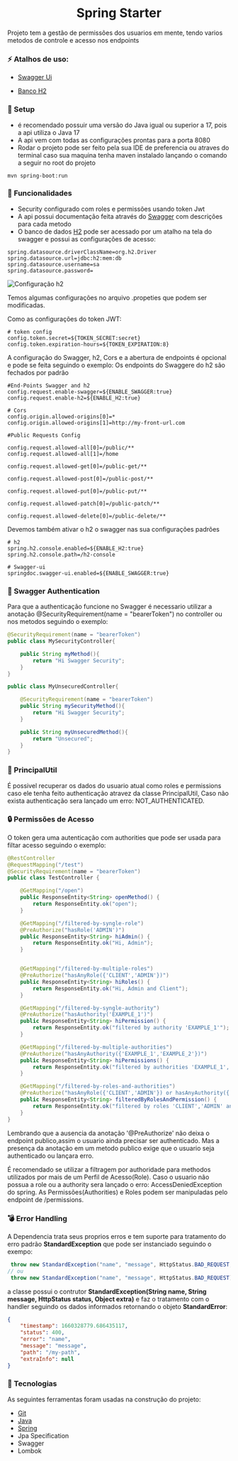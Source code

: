 <h1 align="center">Spring Starter</h1>

Projeto tem a gestão de permissões dos usuarios em mente, tendo varios metodos de controle e acesso nos endpoints

### :zap: Atalhos de uso:

- [Swagger Ui](http://localhost:8080/swagger-ui/index.html)

- [Banco H2](http://localhost:8080/h2-console)

### :rocket: Setup
- é recomendado possuir uma versão do Java igual ou superior a 17, pois a api utiliza o Java 17
- A api vem com todas as configurações prontas para a porta 8080
- Rodar o projeto pode ser feito pela sua IDE de preferencia ou atraves do terminal caso sua maquina tenha maven instalado lançando o comando a seguir no root do projeto

~~~
mvn spring-boot:run
~~~

### :bookmark_tabs: Funcionalidades
- Security configurado com roles e permissões usando token Jwt
- A api possui documentação feita através do [Swagger](http://localhost:8080/swagger-ui/index.html) com descrições para cada metodo
- O banco de dados [H2](http://localhost:8080/h2-console) pode ser acessado por um atalho na tela do swagger e possui as configurações de acesso:
~~~
spring.datasource.driverClassName=org.h2.Driver
spring.datasource.url=jdbc:h2:mem:db
spring.datasource.username=sa
spring.datasource.password=
~~~
![Configuração h2](https://i.imgur.com/0UnsaT3.png)

Temos algumas configurações no arquivo .propeties que podem ser modificadas.

Como as configurações do token JWT:
~~~
# token config
config.token.secret=${TOKEN_SECRET:secret}
config.token.expiration-hours=${TOKEN_EXPIRATION:8}
~~~

A configuração do Swagger, h2, Cors e a abertura de endpoints é opcional e pode se feita seguindo o exemplo:
Os endpoints do Swaggere do h2 são fechados por padrão

~~~
#End-Points Swagger and h2
config.request.enable-swagger=${ENABLE_SWAGGER:true}
config.request.enable-h2=${ENABLE_H2:true}

# Cors
config.origin.allowed-origins[0]=*
config.origin.allowed-origins[1]=http://my-front-url.com

#Public Requests Config

config.request.allowed-all[0]=/public/**
config.request.allowed-all[1]=/home

config.request.allowed-get[0]=/public-get/**

config.request.allowed-post[0]=/public-post/**

config.request.allowed-put[0]=/public-put/**

config.request.allowed-patch[0]=/public-patch/**

config.request.allowed-delete[0]=/public-delete/**
~~~

Devemos também ativar o h2 o swagger nas sua configurações padrões
 ~~~
# h2
spring.h2.console.enabled=${ENABLE_H2:true}
spring.h2.console.path=/h2-console

# Swagger-ui
springdoc.swagger-ui.enabled=${ENABLE_SWAGGER:true}
~~~

### :bookmark_tabs: Swagger Authentication

Para que a authenticação funcione no Swagger é necessario utilizar a anotação @SecurityRequirement(name = "bearerToken") no controller ou nos metodos seguindo o exemplo:

~~~java
@SecurityRequirement(name = "bearerToken")
public class MySecurityController{

    public String myMethod(){
        return "Hi Swagger Security";
    }
}

public class MyUnsecuredController{

    @SecurityRequirement(name = "bearerToken")
    public String mySecurityMethod(){
        return "Hi Swagger Security";
    }

    public String myUnsecuredMethod(){
        return "Unsecured";
    }
}
~~~

### :memo: PrincipalUtil

É possivel recuperar os dados do usuario atual como roles e permissions caso ele tenha feito authenticação atravez da classe PrincipalUtil, Caso não exista authenticação sera lançado um erro: NOT_AUTHENTICATED.


### :lock: Permissões de Acesso

O token gera uma autenticação com authorities que pode ser usada para filtar acesso seguindo o exemplo:

~~~java
@RestController
@RequestMapping("/test")
@SecurityRequirement(name = "bearerToken")
public class TestController {

    @GetMapping("/open")
    public ResponseEntity<String> openMethod() {
        return ResponseEntity.ok("open");
    }

    @GetMapping("/filtered-by-syngle-role")
    @PreAuthorize("hasRole('ADMIN')")
    public ResponseEntity<String> hiAdmin() {
        return ResponseEntity.ok("Hi, Admin");
    }


    @GetMapping("/filtered-by-multiple-roles")
    @PreAuthorize("hasAnyRole({'CLIENT','ADMIN'})")
    public ResponseEntity<String> hiRoles() {
        return ResponseEntity.ok("Hi, Admin and Client");
    }

    @GetMapping("/filtered-by-syngle-authority")
    @PreAuthorize("hasAuthority('EXAMPLE_1')")
    public ResponseEntity<String> hiPermission() {
        return ResponseEntity.ok("filtered by authority 'EXAMPLE_1'");
    }

    @GetMapping("/filtered-by-multiple-authorities")
    @PreAuthorize("hasAnyAuthority({'EXAMPLE_1','EXAMPLE_2'})")
    public ResponseEntity<String> hiPermissions() {
        return ResponseEntity.ok("filtered by authorities 'EXAMPLE_1','EXAMPLE_2'");
    }

    @GetMapping("/filtered-by-roles-and-authorities")
    @PreAuthorize("hasAnyRole({'CLIENT','ADMIN'}) or hasAnyAuthority({'EXAMPLE_1','EXAMPLE_2'})")
    public ResponseEntity<String> filteredByRolesAndPermission() {
        return ResponseEntity.ok("filtered by roles 'CLIENT','ADMIN' and authorities 'EXAMPLE_1','EXAMPLE_2'");
    }
}
~~~
Lembrando que a ausencia da anotação '@PreAuthorize' não deixa o endpoint publico,assim o usuario ainda precisar ser authenticado.
Mas a presença da anotação em um metodo publico exige que o usuario seja authenticado ou lançara erro.

É recomendado se utilizar a filtragem por authoridade para methodos utilizados por mais de um Perfil de Acesso(Role).
Caso o usuario não possua a role ou a authority sera lançado o erro: AccessDeniedException do spring.
As Permissões(Authorities) e Roles podem ser manipuladas pelo endpoint de /permissions.

### :bomb: Error Handling

A Dependencia trata seus proprios erros e tem suporte para tratamento do erro padrão **StandardException** que pode ser instanciado seguindo o exempo:
~~~java
 throw new StandardException("name", "message", HttpStatus.BAD_REQUEST, extra);
// ou
 throw new StandardException("name", "message", HttpStatus.BAD_REQUEST);
~~~
a classe possui o contrutor **StandardException(String name, String message, HttpStatus status, Object extra)** e faz o tratamento com o handler seguindo os dados informados retornando o objeto **StandardError**:
~~~json
{
    "timestamp": 1660328779.686435117,
    "status": 400,
    "error": "name",
    "message": "message",
    "path": "/my-path",
    "extraInfo": null
}
~~~


### :dart: Tecnologias

As seguintes ferramentas foram usadas na construção do projeto:

- [Git](https://git-scm.com)
- [Java](https://www.oracle.com/java/technologies/javase/jdk17-archive-downloads.html)
- [Spring](https://spring.io/)
- Jpa Specification
- Swagger
- Lombok